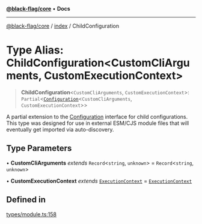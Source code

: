 [**@black-flag/core**](../../README.md) • **Docs**

***

[@black-flag/core](../../README.md) / [index](../README.md) / ChildConfiguration

# Type Alias: ChildConfiguration\<CustomCliArguments, CustomExecutionContext\>

> **ChildConfiguration**\<`CustomCliArguments`, `CustomExecutionContext`\>: `Partial`\<[`Configuration`](Configuration.md)\<`CustomCliArguments`, `CustomExecutionContext`\>\>

A partial extension to the [Configuration](Configuration.md) interface for child
configurations. This type was designed for use in external ESM/CJS module
files that will eventually get imported via auto-discovery.

## Type Parameters

• **CustomCliArguments** *extends* `Record`\<`string`, `unknown`\> = `Record`\<`string`, `unknown`\>

• **CustomExecutionContext** *extends* [`ExecutionContext`](../../util/type-aliases/ExecutionContext.md) = [`ExecutionContext`](../../util/type-aliases/ExecutionContext.md)

## Defined in

[types/module.ts:158](https://github.com/Xunnamius/black-flag/blob/96ce293f8a136c82839c1e658d19dc9a2441c0ab/types/module.ts#L158)
